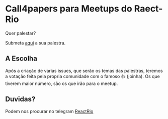 # Call4papers para Meetups do Raect-Rio
Quer palestar?  

Submeta <a href="https://github.com/reactrio/call4papers/issues/new?template=c4p_template.md&title=Título+da+sua+Palestra">aqui</a> a sua palestra.

## A Escolha
Após a criação de varias issues, que serão os temas das palestras, teremos a votação feita pela propria comunidade com o famoso :+1: (joinha). Os que tiverem maior número, são os que irão para o meetup.

## Duvidas?
Podem nos procurar no telegram [ReactRio](https://t.me/reactrio)
